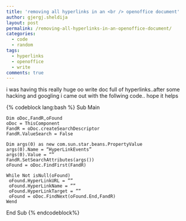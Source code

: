 ```yaml
---
title: 'removing all hyperlinks in an <br /> openoffice document'
author: gjergj.sheldija
layout: post
permalink: /removing-all-hyperlinks-in-an-openoffice-document/
categories:
  - code
  - random
tags:
  - hyperlinks
  - openoffice
  - write
comments: true
---
```

i was having this really huge oo write doc full of hyperlinks..after some hacking and googling i came out with the follwing code..
hope it helps

{% codeblock lang:bash %}
Sub Main

    Dim oDoc,FandR,oFound
    oDoc = ThisComponent
    FandR = oDoc.createSearchDescriptor
    FandR.ValueSearch = False
    
    Dim args(0) as new com.sun.star.beans.PropertyValue
    args(0).Name = “HyperLinkEvents”
    args(0).Value = ””
    FandR.SetSearchAttributes(args())
    oFound = oDoc.FindFirst(FandR)
    
    While Not isNull(oFound)
     oFound.HyperLinkURL = ””
     oFound.HyperLinkName = ””
     oFound.HyperLinkTarget = ””
     oFound = oDoc.FindNext(oFound.End,FandR)
    Wend 

End Sub
{% endcodeblock%} 
